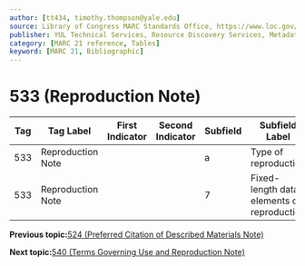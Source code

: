 ```yaml
---
author: [tt434, timothy.thompson@yale.edu]
source: Library of Congress MARC Standards Office, https://www.loc.gov/marc/bibliographic/bd533.html
publisher: YUL Technical Services, Resource Discovery Services, Metadata Services Unit
category: [MARC 21 reference, Tables]
keyword: [MARC 21, Bibliographic]
---
```


# 533 \(Reproduction Note\)

|Tag|Tag Label|First Indicator|Second Indicator|Subfield|Subfield Label|Repeatable|
|---|---------|---------------|----------------|--------|--------------|----------|
|533|Reproduction Note| | |a|Type of reproduction|F|
|533|Reproduction Note| | |7|Fixed-length data elements of reproduction|F|

**Previous topic:**[524 \(Preferred Citation of Described Materials Note\)](../tables/524_bib_table.md)

**Next topic:**[540 \(Terms Governing Use and Reproduction Note\)](../tables/540_bib_table.md)

